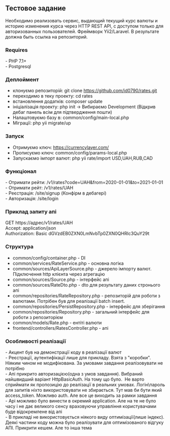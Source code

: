 <h2>Тестовое задание</h2>
<p>Необходимо реализовать сервис, выдающий текущий курс валюты и историю изменения курса через HTTP REST API, с доступом только для авторизованных пользователей. Фреймворк Yii2/Laravel. В результате должна быть ссылка на репозиторий.</p>

<h3>Requires</h3>
- PHP 7.1+<br/>
- Postgresql<br/>


<h3>Деплоймент</h3>

- клонуємо репозиторій: git clone https://github.com/id0790/rates.git<br/>
- переходимо в теку проекту: cd rates<br/>
- встановлення додатків: composer update<br/>
- ініціалізація проекту: php init -> Вибираємо Development (Відкрив дебаг панель всім для підтвердження пошти)<br/>
- Налаштовуємо базу в: common/config/main-local.php<br/>
- Міграції: php yii migrate/up<br/>

<h3>Запуск</h3>

- Отримуємо ключ: https://currencylayer.com/<br/>
- Прописуємо ключ: common/config/params-local.php<br/>
- Запускаємо імпорт валют: php yii rate/import USD,UAH,RUB,CAD<br/>

<h3>Функціонал</h3>
- Отримати рейти: /v1/rates?code=UAH&from=2020-01-01&to=2021-01-01<br/>
- Отримати рейт: /v1/rates/UAH<br/>
- Реєстрація: /site/signup (Конфірм в дебагері) <br/>
- Авторизація: /site/login<br/>

<h3>Приклад запиту апі</h3>
GET https://адрес/v1/rates/UAH<br/>
Accept: application/json<br/>
Authorization: Basic dGVzdEB0ZXN0LmNvbTp0ZXN0QHRlc3QuY29t<br/>

<h3>Структура</h3>

- common/config/container.php - DI
- common/services/RateService.php - основна логіка 
- common/sources/ApiLayerSource.php - джерело імпорту валют. Підключення http клієнта через агрегацію
- common/sources/Source.php - інтерфейс апі
- common/sources/RateDto.php - dto для результату даних стронього апі
- common/repositories/RateRepository.php - репозиторій для роботи з валютами. Потрібен був для реалізації batch insert. 
- common/repositories/PersistRepository.php - інтерфейс для зберігання
- common/repositories/Repository.php - загальний інтерфейс для роботи з репозиторієм
- common/models/Rate.php - ентіті валюти
- frontend/controllers/RatesController.php - апі

<h3>Особливості реалізації</h3>
- Акцент був на демонстрації коду в реалізації валют<br/>
- Реєстрації, аутентифікації лише для прикладу. Взята з "коробки". Ніяким чином не модифікована. За умовами завдання реалізовувати не потрібно<br/>
- Апі прикрито авторизацією(одна з умов завдання). Вибраний найшвидший варіант HttpBasicAuth. На тому що було.  Не варто сприймати як пропозицію до реалізації в реальних умовах. Логін\пароль для запитів ніхто використовувати не збирається. Тут мав би бути який access_token. Можливо auth. Але все це виходить за рамки завдання <br/>
- Api можливо було винести в окремий application. Але на те не було часу і не дає великого сенсу враховуючи управління користувачами буде відокремлене від апі<br/>
- В прикладі не використовується ніякого виду оптимізації(лише індекс). Деякі частини коду можна було реалізувати для оптимізованого відгуку АПІ. Прикрити кешем. Але то інша тема<br/>


